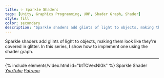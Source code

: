 ```yaml
---
title: ✨ Sparkle Shaders
tags: [Unity, Graphics Programming, URP, Shader Graph, Shader]
style: fill
color: secondary 
description: "Sparkle shaders add glints of light to objects, making them look like they're covered in glitter."
---
```


Sparkle shaders add glints of light to objects, making them look like they're covered in glitter. In this series, I show how to implement one using the shader graph.

***

{% include elements/video.html id="btTOVexNIGk" %}
Sparkle Shader *[YouTube](https://youtu.be/btTOVexNIGk) [Patreon](https://www.patreon.com/posts/files-sparkle-46977243)* 